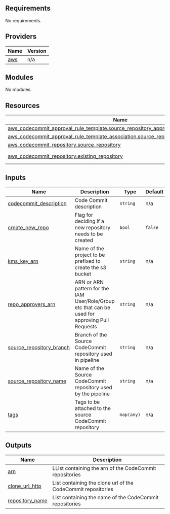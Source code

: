<!-- BEGIN_TF_DOCS -->
## Requirements

No requirements.

## Providers

| Name | Version |
|------|---------|
| <a name="provider_aws"></a> [aws](#provider\_aws) | n/a |

## Modules

No modules.

## Resources

| Name | Type |
|------|------|
| [aws_codecommit_approval_rule_template.source_repository_approval](https://registry.terraform.io/providers/hashicorp/aws/latest/docs/resources/codecommit_approval_rule_template) | resource |
| [aws_codecommit_approval_rule_template_association.source_repository_approval_association](https://registry.terraform.io/providers/hashicorp/aws/latest/docs/resources/codecommit_approval_rule_template_association) | resource |
| [aws_codecommit_repository.source_repository](https://registry.terraform.io/providers/hashicorp/aws/latest/docs/resources/codecommit_repository) | resource |
| [aws_codecommit_repository.existing_repository](https://registry.terraform.io/providers/hashicorp/aws/latest/docs/data-sources/codecommit_repository) | data source |

## Inputs

| Name | Description | Type | Default | Required |
|------|-------------|------|---------|:--------:|
| <a name="input_codecommit_description"></a> [codecommit\_description](#input\_codecommit\_description) | Code Commit description | `string` | n/a | yes |
| <a name="input_create_new_repo"></a> [create\_new\_repo](#input\_create\_new\_repo) | Flag for deciding if a new repository needs to be created | `bool` | `false` | no |
| <a name="input_kms_key_arn"></a> [kms\_key\_arn](#input\_kms\_key\_arn) | Name of the project to be prefixed to create the s3 bucket | `string` | n/a | yes |
| <a name="input_repo_approvers_arn"></a> [repo\_approvers\_arn](#input\_repo\_approvers\_arn) | ARN or ARN pattern for the IAM User/Role/Group etc that can be used for approving Pull Requests | `string` | n/a | yes |
| <a name="input_source_repository_branch"></a> [source\_repository\_branch](#input\_source\_repository\_branch) | Branch of the Source CodeCommit repository used in pipeline | `string` | n/a | yes |
| <a name="input_source_repository_name"></a> [source\_repository\_name](#input\_source\_repository\_name) | Name of the Source CodeCommit repository used by the pipeline | `string` | n/a | yes |
| <a name="input_tags"></a> [tags](#input\_tags) | Tags to be attached to the source CodeCommit repository | `map(any)` | n/a | yes |

## Outputs

| Name | Description |
|------|-------------|
| <a name="output_arn"></a> [arn](#output\_arn) | LList containing the arn of the CodeCommit repositories |
| <a name="output_clone_url_http"></a> [clone\_url\_http](#output\_clone\_url\_http) | List containing the clone url of the CodeCommit repositories |
| <a name="output_repository_name"></a> [repository\_name](#output\_repository\_name) | List containing the name of the CodeCommit repositories |
<!-- END_TF_DOCS -->